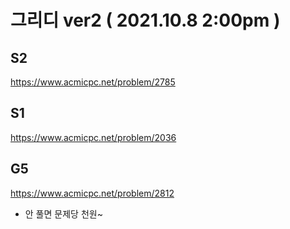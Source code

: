 # 그리디 ver2 ( 2021.10.8 2:00pm )
## S2
https://www.acmicpc.net/problem/2785  
## S1
https://www.acmicpc.net/problem/2036  
## G5
https://www.acmicpc.net/problem/2812  

* 안 풀면 문제당 천원~
